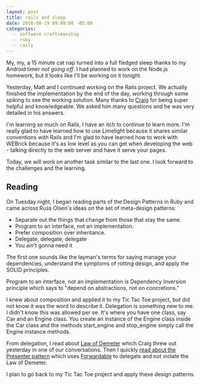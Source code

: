 ```yaml
---
layout: post
title: rails and sleep
date: 2010-08-19 09:00:00 -05:00
categories:
  -- software craftsmanship
  -- ruby
  -- rails
---
```


My, my, a 15 minute cat nap turned into a full fledged sleep thanks to my Android timer *not going off*.  I had planned to work on the Node.js homework, but it looks like I'll be working on it tonight.

Yesterday, Matt and I continued working on the Rails project.  We actually finished the implementation by the end of the day, working through some spiking to see the working solution.  Many thanks to [Craig](http://twitter.com/demmer12) for being super helpful and knowledgeable.  We asked him many questions and he was very detailed in his answers.

I'm learning so much on Rails, I have an itch to continue to learn more.  I'm really glad to have learned how to use Limelight because it shares similar conventions with Rails and I'm glad to have learned how to work with WEBrick because it's as low level as you can get when developing the web - talking directly to the web server and have it serve your pages.

Today, we will work on another task similar to the last one.  I look forward to the challenges and the learning.  

## Reading

On Tuesday night, I began reading parts of the Design Patterns in Ruby and came across Russ Olsen's ideas on the set of meta-design patterns:

* Separate out the things that change from those that stay the same.
* Program to an interface, not an implementation.
* Prefer composition over inheritance.
* Delegate, delegate, delegate
* You ain't gonna need it

The first one sounds like the layman's terms for saying manage your dependencies, understand the symptoms of rotting design, and apply the SOLID principles.

Program to an interface, not an implementation is Dependency Inversion principle which says to "depend on abstractions, not on concretions."

I knew about composition and applied it to my Tic Tac Toe project, but did not know it was the word to describe it.  Delegation is something new to me.  I didn't know this was allowed per se.  It's where you have one class, say Car and an Engine class.  You create an instance of the Engine class inside the Car class and the methods start\_engine and stop\_engine simply call the Engine instance methods.

From delegation, I read about [Law of Demeter](http://en.wikipedia.org/wiki/Law_of_Demeter) which Craig threw out yesterday in one of our conversations.  Then I quickly [read about the Presenter pattern](http://blog.jayfields.com/2007/02/ruby-forwardable-addition.html) which uses [Forwardable](http://ruby-doc.org/stdlib/libdoc/forwardable/rdoc/index.html) to delegate and not violate the Law of Demeter.

I plan to go back to my Tic Tac Toe project and apply these design patterns.
